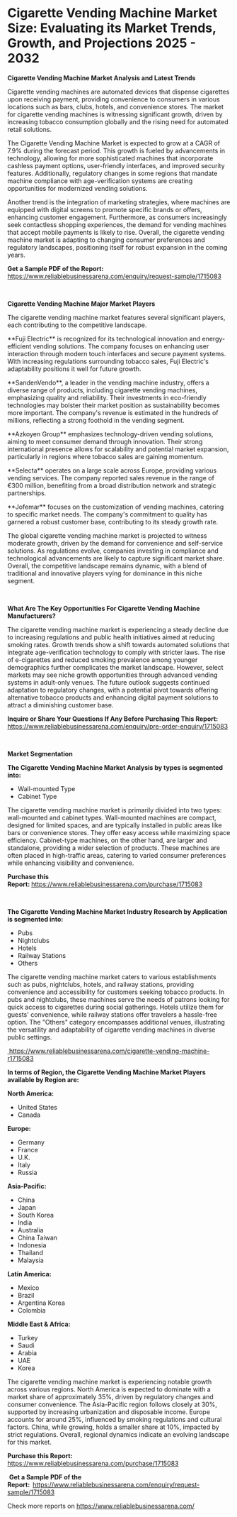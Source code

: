 <p><h1>Cigarette Vending Machine Market Size: Evaluating its Market Trends, Growth, and Projections 2025 - 2032</h1></p><p><strong>Cigarette Vending Machine Market Analysis and Latest Trends</strong></p>
<p><p>Cigarette vending machines are automated devices that dispense cigarettes upon receiving payment, providing convenience to consumers in various locations such as bars, clubs, hotels, and convenience stores. The market for cigarette vending machines is witnessing significant growth, driven by increasing tobacco consumption globally and the rising need for automated retail solutions.</p><p>The Cigarette Vending Machine Market is expected to grow at a CAGR of 7.9% during the forecast period. This growth is fueled by advancements in technology, allowing for more sophisticated machines that incorporate cashless payment options, user-friendly interfaces, and improved security features. Additionally, regulatory changes in some regions that mandate machine compliance with age-verification systems are creating opportunities for modernized vending solutions.</p><p>Another trend is the integration of marketing strategies, where machines are equipped with digital screens to promote specific brands or offers, enhancing customer engagement. Furthermore, as consumers increasingly seek contactless shopping experiences, the demand for vending machines that accept mobile payments is likely to rise. Overall, the cigarette vending machine market is adapting to changing consumer preferences and regulatory landscapes, positioning itself for robust expansion in the coming years.</p></p>
<p><strong>Get a Sample PDF of the Report:&nbsp;</strong> <a href="https://www.reliablebusinessarena.com/enquiry/request-sample/1715083?utm_campaign=2383&utm_medium=2&utm_source=Github&utm_content=ia&utm_term=20022025&utm_id=cigarette-vending-machine">https://www.reliablebusinessarena.com/enquiry/request-sample/1715083</a></p>
<p>&nbsp;</p>
<p><strong>Cigarette Vending Machine Major Market Players</strong></p>
<p><p>The cigarette vending machine market features several significant players, each contributing to the competitive landscape. </p><p>**Fuji Electric** is recognized for its technological innovation and energy-efficient vending solutions. The company focuses on enhancing user interaction through modern touch interfaces and secure payment systems. With increasing regulations surrounding tobacco sales, Fuji Electric's adaptability positions it well for future growth.</p><p>**SandenVendo**, a leader in the vending machine industry, offers a diverse range of products, including cigarette vending machines, emphasizing quality and reliability. Their investments in eco-friendly technologies may bolster their market position as sustainability becomes more important. The company's revenue is estimated in the hundreds of millions, reflecting a strong foothold in the vending segment.</p><p>**Azkoyen Group** emphasizes technology-driven vending solutions, aiming to meet consumer demand through innovation. Their strong international presence allows for scalability and potential market expansion, particularly in regions where tobacco sales are gaining momentum.</p><p>**Selecta** operates on a large scale across Europe, providing various vending services. The company reported sales revenue in the range of €300 million, benefiting from a broad distribution network and strategic partnerships.</p><p>**Jofemar** focuses on the customization of vending machines, catering to specific market needs. The company's commitment to quality has garnered a robust customer base, contributing to its steady growth rate.</p><p>The global cigarette vending machine market is projected to witness moderate growth, driven by the demand for convenience and self-service solutions. As regulations evolve, companies investing in compliance and technological advancements are likely to capture significant market share. Overall, the competitive landscape remains dynamic, with a blend of traditional and innovative players vying for dominance in this niche segment.</p></p>
<p>&nbsp;</p>
<p><strong>What Are The Key Opportunities For Cigarette Vending Machine Manufacturers?</strong></p>
<p><p>The cigarette vending machine market is experiencing a steady decline due to increasing regulations and public health initiatives aimed at reducing smoking rates. Growth trends show a shift towards automated solutions that integrate age-verification technology to comply with stricter laws. The rise of e-cigarettes and reduced smoking prevalence among younger demographics further complicates the market landscape. However, select markets may see niche growth opportunities through advanced vending systems in adult-only venues. The future outlook suggests continued adaptation to regulatory changes, with a potential pivot towards offering alternative tobacco products and enhancing digital payment solutions to attract a diminishing customer base.</p></p>
<p><strong>Inquire or Share Your Questions If Any Before Purchasing This Report:</strong> <a href="https://www.reliablebusinessarena.com/enquiry/pre-order-enquiry/1715083?utm_campaign=2383&utm_medium=2&utm_source=Github&utm_content=ia&utm_term=20022025&utm_id=cigarette-vending-machine">https://www.reliablebusinessarena.com/enquiry/pre-order-enquiry/1715083</a></p>
<p>&nbsp;</p>
<p><strong>Market Segmentation</strong></p>
<p><strong>The Cigarette Vending Machine Market Analysis by types is segmented into:</strong></p>
<p><ul><li>Wall-mounted Type</li><li>Cabinet Type</li></ul></p>
<p><p>The cigarette vending machine market is primarily divided into two types: wall-mounted and cabinet types. Wall-mounted machines are compact, designed for limited spaces, and are typically installed in public areas like bars or convenience stores. They offer easy access while maximizing space efficiency. Cabinet-type machines, on the other hand, are larger and standalone, providing a wider selection of products. These machines are often placed in high-traffic areas, catering to varied consumer preferences while enhancing visibility and convenience.</p></p>
<p><strong>Purchase this Report:&nbsp;</strong><a href="https://www.reliablebusinessarena.com/purchase/1715083?utm_campaign=2383&utm_medium=2&utm_source=Github&utm_content=ia&utm_term=20022025&utm_id=cigarette-vending-machine">https://www.reliablebusinessarena.com/purchase/1715083</a></p>
<p>&nbsp;</p>
<p><strong>The Cigarette Vending Machine Market Industry Research by Application is segmented into:</strong></p>
<p><ul><li>Pubs</li><li>Nightclubs</li><li>Hotels</li><li>Railway Stations</li><li>Others</li></ul></p>
<p><p>The cigarette vending machine market caters to various establishments such as pubs, nightclubs, hotels, and railway stations, providing convenience and accessibility for customers seeking tobacco products. In pubs and nightclubs, these machines serve the needs of patrons looking for quick access to cigarettes during social gatherings. Hotels utilize them for guests' convenience, while railway stations offer travelers a hassle-free option. The "Others" category encompasses additional venues, illustrating the versatility and adaptability of cigarette vending machines in diverse public settings.</p></p>
<p><a href="https://www.reliablebusinessarena.com/cigarette-vending-machine-r1715083?utm_campaign=2383&utm_medium=2&utm_source=Github&utm_content=ia&utm_term=20022025&utm_id=cigarette-vending-machine">&nbsp;https://www.reliablebusinessarena.com/cigarette-vending-machine-r1715083</a></p>
<p><strong>In terms of Region, the Cigarette Vending Machine Market Players available by Region are:</strong></p>
<p>
    <p> <strong> North America: </strong>
        <ul>
            <li>United States</li>
            <li>Canada</li>
        </ul>
        </p> 
    <p> <strong> Europe: </strong>
        <ul>
            <li>Germany</li>
            <li>France</li>
            <li>U.K.</li>
            <li>Italy</li>
            <li>Russia</li>
        </ul>
        </p> 
    <p> <strong> Asia-Pacific: </strong>
        <ul>
            <li>China</li>
            <li>Japan</li>
            <li>South Korea</li>
            <li>India</li>
            <li>Australia</li>
            <li>China Taiwan</li>
            <li>Indonesia</li>
            <li>Thailand</li>
            <li>Malaysia</li>
        </ul>
        </p> 
    <p> <strong> Latin America: </strong>
        <ul>
            <li>Mexico</li>
            <li>Brazil</li>
            <li>Argentina Korea</li>
            <li>Colombia</li>
        </ul>
        </p> 
    <p> <strong> Middle East & Africa: </strong>
        <ul>
            <li>Turkey</li>
            <li>Saudi</li>
            <li>Arabia</li>
            <li>UAE</li>
            <li>Korea</li>
        </ul>
    </p>
    </p>
<p><p>The cigarette vending machine market is experiencing notable growth across various regions. North America is expected to dominate with a market share of approximately 35%, driven by regulatory changes and consumer convenience. The Asia-Pacific region follows closely at 30%, supported by increasing urbanization and disposable income. Europe accounts for around 25%, influenced by smoking regulations and cultural factors. China, while growing, holds a smaller share at 10%, impacted by strict regulations. Overall, regional dynamics indicate an evolving landscape for this market.</p></p>
<p><strong>Purchase this Report: </strong><a href="https://www.reliablebusinessarena.com/purchase/1715083?utm_campaign=2383&utm_medium=2&utm_source=Github&utm_content=ia&utm_term=20022025&utm_id=cigarette-vending-machine">https://www.reliablebusinessarena.com/purchase/1715083</a></p>
<p>&nbsp;<strong>Get a Sample PDF of the Report:&nbsp;&nbsp;</strong><a href="https://www.reliablebusinessarena.com/enquiry/request-sample/1715083?utm_campaign=2383&utm_medium=2&utm_source=Github&utm_content=ia&utm_term=20022025&utm_id=cigarette-vending-machine">https://www.reliablebusinessarena.com/enquiry/request-sample/1715083</a></p>
<p><strong></strong></p>
<p>Check more reports on <a href="https://www.reliablebusinessarena.com/?utm_campaign=2383&utm_medium=2&utm_source=Github&utm_content=ia&utm_term=20022025&utm_id=cigarette-vending-machine">https://www.reliablebusinessarena.com/</a></p>